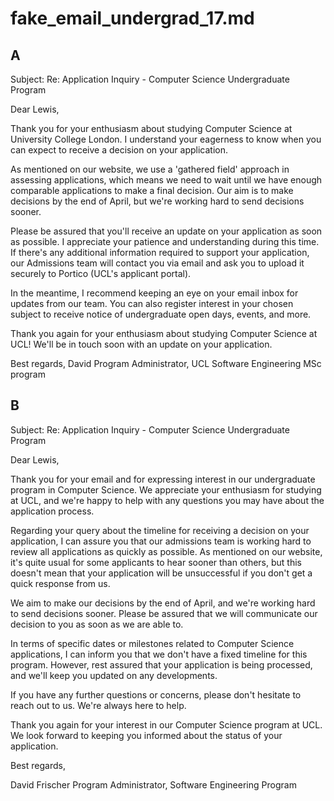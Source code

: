 # fake_email_undergrad_17.md

## A

Subject: Re: Application Inquiry - Computer Science Undergraduate Program

Dear Lewis,

Thank you for your enthusiasm about studying Computer Science at University College London. I understand your eagerness to know when you can expect to receive a decision on your application.

As mentioned on our website, we use a 'gathered field' approach in assessing applications, which means we need to wait until we have enough comparable applications to make a final decision. Our aim is to make decisions by the end of April, but we're working hard to send decisions sooner.

Please be assured that you'll receive an update on your application as soon as possible. I appreciate your patience and understanding during this time. If there's any additional information required to support your application, our Admissions team will contact you via email and ask you to upload it securely to Portico (UCL's applicant portal).

In the meantime, I recommend keeping an eye on your email inbox for updates from our team. You can also register interest in your chosen subject to receive notice of undergraduate open days, events, and more.

Thank you again for your enthusiasm about studying Computer Science at UCL! We'll be in touch soon with an update on your application.

Best regards,
David
Program Administrator, UCL Software Engineering MSc program

## B

Subject: Re: Application Inquiry - Computer Science Undergraduate Program

Dear Lewis,

Thank you for your email and for expressing interest in our undergraduate program in Computer Science. We appreciate your enthusiasm for studying at UCL, and we're happy to help with any questions you may have about the application process.

Regarding your query about the timeline for receiving a decision on your application, I can assure you that our admissions team is working hard to review all applications as quickly as possible. As mentioned on our website, it's quite usual for some applicants to hear sooner than others, but this doesn't mean that your application will be unsuccessful if you don't get a quick response from us.

We aim to make our decisions by the end of April, and we're working hard to send decisions sooner. Please be assured that we will communicate our decision to you as soon as we are able to.

In terms of specific dates or milestones related to Computer Science applications, I can inform you that we don't have a fixed timeline for this program. However, rest assured that your application is being processed, and we'll keep you updated on any developments.

If you have any further questions or concerns, please don't hesitate to reach out to us. We're always here to help.

Thank you again for your interest in our Computer Science program at UCL. We look forward to keeping you informed about the status of your application.

Best regards,

David Frischer
Program Administrator, Software Engineering Program



